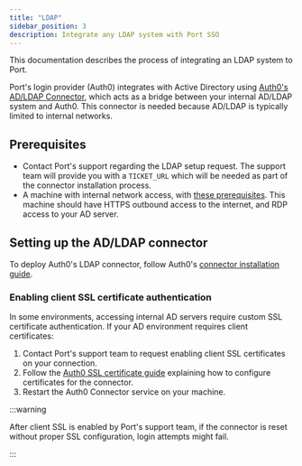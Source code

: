 ```yaml
---
title: "LDAP"
sidebar_position: 3
description: Integrate any LDAP system with Port SSO
---
```


This documentation describes the process of integrating an LDAP system to Port.

Port's login provider (Auth0) integrates with Active Directory using [Auth0's AD/LDAP Connector](https://auth0.com/docs/authenticate/identity-providers/enterprise-identity-providers/active-directory-ldap/ad-ldap-connector), which acts as a bridge between your internal AD/LDAP system and Auth0. This connector is needed because AD/LDAP is typically limited to internal networks.

## Prerequisites
- Contact Port's support regarding the LDAP setup request. The support team will provide you with a `TICKET_URL` which will be needed as part of the connector installation process.
- A machine with internal network access, with [these prerequisites](https://auth0.com/docs/authenticate/identity-providers/enterprise-identity-providers/active-directory-ldap/ad-ldap-connector/install-configure-ad-ldap-connector#prerequisites). This machine should have HTTPS outbound access to the internet, and RDP access to your AD server.


## Setting up the AD/LDAP connector

To deploy Auth0's LDAP connector, follow Auth0's [connector installation guide](https://auth0.com/docs/authenticate/identity-providers/enterprise-identity-providers/active-directory-ldap/ad-ldap-connector/install-configure-ad-ldap-connector).

### Enabling client SSL certificate authentication
In some environments, accessing internal AD servers require custom SSL certificate authentication. If your AD environment requires client certificates:
1. Contact Port's support team to request enabling client SSL certificates on your connection.
2. Follow the [Auth0 SSL certificate guide](https://auth0.com/docs/authenticate/identity-providers/enterprise-identity-providers/active-directory-ldap/ad-ldap-connector/configure-ad-ldap-connector-client-certificates#configure-certificates) explaining how to configure certificates for the connector.
3. Restart the Auth0 Connector service on your machine.

:::warning

After client SSL is enabled by Port's support team, if the connector is reset without proper SSL configuration, login attempts might fail.

:::
